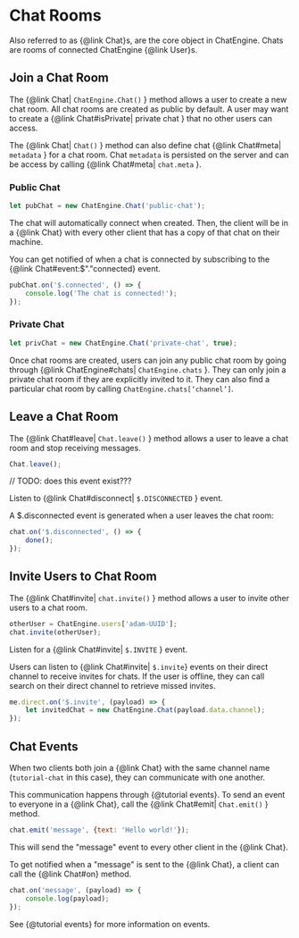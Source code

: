 # Chat Rooms

Also referred to as {@link Chat}s, are the core object in ChatEngine. Chats are rooms of connected
ChatEngine {@link User}s.

## Join a Chat Room

The {@link Chat| ```ChatEngine.Chat()``` } method allows a user to create a new chat room. All chat rooms are created as public by default. A user may want to create a {@link Chat#isPrivate| private chat } that no other users can access.

The {@link Chat| ```Chat()``` }  method can also define chat {@link Chat#meta| ```metadata``` } for a chat room. Chat ```metadata``` is persisted on the server and can be access by calling {@link Chat#meta| ```chat.meta``` }.

### Public Chat

```js
let pubChat = new ChatEngine.Chat('public-chat');
```

The chat will automatically connect when created. Then, the client will be
in a {@link Chat} with every other client that has a copy of that chat on their
machine.

You can get notified of when a chat is connected by subscribing to the {@link Chat#event:$"."connected} event.

```js
pubChat.on('$.connected', () => {
    console.log('The chat is connected!');
});
```


### Private Chat

```js
let privChat = new ChatEngine.Chat('private-chat', true);
```

Once chat rooms are created, users can join any public chat room by going through {@link ChatEngine#chats| ```ChatEngine.chats``` }. They can only join a private chat room if they are explicitly invited to it. They can also find a particular chat room by calling  ```ChatEngine.chats[‘channel’]```.


## Leave a Chat Room

The {@link Chat#leave| ```Chat.leave()``` } method allows a user to leave a chat room and stop receiving messages.

```js
Chat.leave();
```

// TODO: does this event exist???

Listen to {@link Chat#disconnect| ```$.DISCONNECTED``` } event.

A $.disconnected event is generated when a user leaves the chat room:

```js
chat.on('$.disconnected', () => {
    done();
});
```

## Invite Users to Chat Room

The {@link Chat#invite| ```chat.invite()``` } method allows a user to invite other users to a chat room.

```js
otherUser = ChatEngine.users['adam-UUID'];
chat.invite(otherUser);
```

Listen for a {@link Chat#invite| ```$.INVITE``` } event.

Users can listen to {@link Chat#invite| ```$.invite```} events on their direct channel to receive invites for chats. If the user is offline, they can call search on their direct channel to retrieve missed invites.

```js
me.direct.on('$.invite', (payload) => {
    let invitedChat = new ChatEngine.Chat(payload.data.channel);
});
```

## Chat Events

When two clients both join a {@link Chat} with the same channel name
(```tutorial-chat``` in this case), they can communicate with one
another.

This communication happens through {@tutorial events}. To send an event to everyone
in a {@link Chat}, call the {@link Chat#emit| ```Chat.emit()``` } method.

```js
chat.emit('message', {text: 'Hello world!'});
```

This will send the "message" event to every other client in the {@link Chat}.

To get notified when a "message" is sent to the {@link Chat}, a client can call
the {@link Chat#on} method.

```js
chat.on('message', (payload) => {
    console.log(payload);
});
```

See {@tutorial events} for more information on events.
